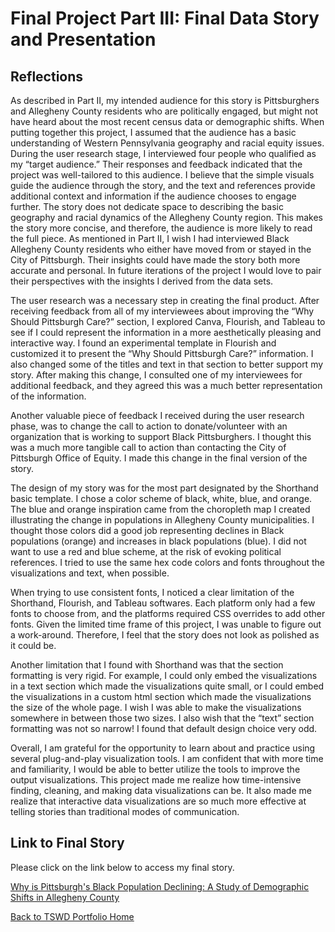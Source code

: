 # Final Project Part III: Final Data Story and Presentation 

## Reflections

As described in Part II, my intended audience for this story is Pittsburghers and Allegheny County residents who are politically engaged, but might not have heard about the most recent census data or demographic shifts. When putting together this project, I assumed that the audience has a basic understanding of Western Pennsylvania geography and racial equity issues. During the user research stage, I interviewed four people who qualified as my “target audience.” Their responses and feedback indicated that the project was well-tailored to this audience. I believe that the simple visuals guide the audience through the story, and the text and references provide additional context and information if the audience chooses to engage further. The story does not dedicate space to describing the basic geography and racial dynamics of the Allegheny County region. This makes the story more concise, and therefore, the audience is more likely to read the full piece. As mentioned in Part II, I wish I had interviewed Black Allegheny County residents who either have moved from or stayed in the City of Pittsburgh. Their insights could have made the story both more accurate and personal. In future iterations of the project I would love to pair their perspectives with the insights I derived from the data sets. 

The user research was a necessary step in creating the final product. After receiving feedback from all of my interviewees about improving the “Why Should Pittsburgh Care?” section, I explored Canva, Flourish, and Tableau to see if I could represent the information in a more aesthetically pleasing and interactive way. I found an experimental template in Flourish and customized it to present the “Why Should Pittsburgh Care?” information. I also changed some of the titles and text in that section to better support my story. After making this change, I consulted one of my interviewees for additional feedback, and they agreed this was a much better representation of the information. 

Another valuable piece of feedback I received during the user research phase, was to change the call to action to donate/volunteer with an organization that is working to support Black Pittsburghers. I thought this was a much more tangible call to action than contacting the City of Pittsburgh Office of Equity. I made this change in the final version of the story. 

The design of my story was for the most part designated by the Shorthand basic template. I chose a color scheme of black, white, blue, and orange. The blue and orange inspiration came from the choropleth map I created illustrating the change in populations in Allegheny County municipalities. I thought those colors did a good job representing declines in Black populations (orange) and increases in black populations (blue). I did not want to use a red and blue scheme, at the risk of evoking political references. I tried to use the same hex code colors and fonts throughout the visualizations and text, when possible. 

When trying to use consistent fonts, I noticed a clear limitation of the Shorthand, Flourish, and Tableau softwares. Each platform only had a few fonts to choose from, and the platforms required CSS overrides to add other fonts. Given the limited time frame of this project, I was unable to figure out a work-around. Therefore, I feel that the story does not look as polished as it could be. 

Another limitation that I found with Shorthand was that the section formatting is very rigid. For example, I could only embed the visualizations in a text section which made the visualizations quite small, or I could embed the visualizations in a custom html section which made the visualizations the size of the whole page. I wish I was able to make the visualizations somewhere in between those two sizes. I also wish that the “text” section formatting was not so narrow! I found that default design choice very odd. 

Overall, I am grateful for the opportunity to learn about and practice using several plug-and-play visualization tools. I am confident that with more time and familiarity, I would be able to better utilize the tools to improve the output visualizations. This project made me realize how time-intensive finding, cleaning, and making data visualizations can be. It also made me realize that interactive data visualizations are so much more effective at telling stories than traditional modes of communication. 


##  Link to Final Story 

Please click on the link below to access my final story. 

[Why is Pittsburgh's Black Population Declining: A Study of Demographic Shifts in Allegheny County](https://carnegiemellon.shorthandstories.com/why-is-pittsburgh-s-black-population-declining-storyboard/index.html)
 
 
[Back to TSWD Portfolio Home](/README.md)
